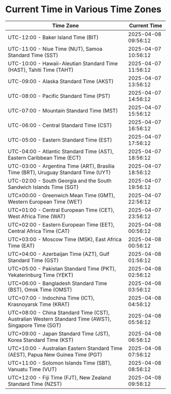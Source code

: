 # Current Time in Various Time Zones

| Time Zone | Current Time |
|-----------|--------------|
| UTC-12:00 - Baker Island Time (BIT) | 2025-04-08 09:56:12 |
| UTC-11:00 - Niue Time (NUT), Samoa Standard Time (SST) | 2025-04-07 10:56:12 |
| UTC-10:00 - Hawaii-Aleutian Standard Time (HAST), Tahiti Time (TAHT) | 2025-04-07 11:56:12 |
| UTC-09:00 - Alaska Standard Time (AKST) | 2025-04-07 13:56:12 |
| UTC-08:00 - Pacific Standard Time (PST) | 2025-04-07 14:56:12 |
| UTC-07:00 - Mountain Standard Time (MST) | 2025-04-07 15:56:12 |
| UTC-06:00 - Central Standard Time (CST) | 2025-04-07 16:56:12 |
| UTC-05:00 - Eastern Standard Time (EST) | 2025-04-07 17:56:12 |
| UTC-04:00 - Atlantic Standard Time (AST), Eastern Caribbean Time (ECT) | 2025-04-07 18:56:12 |
| UTC-03:00 - Argentina Time (ART), Brasília Time (BRT), Uruguay Standard Time (UYT) | 2025-04-07 18:56:12 |
| UTC-02:00 - South Georgia and the South Sandwich Islands Time (SGT) | 2025-04-07 19:56:12 |
| UTC±00:00 - Greenwich Mean Time (GMT), Western European Time (WET) | 2025-04-07 22:56:12 |
| UTC+01:00 - Central European Time (CET), West Africa Time (WAT) | 2025-04-07 23:56:12 |
| UTC+02:00 - Eastern European Time (EET), Central Africa Time (CAT) | 2025-04-08 00:56:12 |
| UTC+03:00 - Moscow Time (MSK), East Africa Time (EAT) | 2025-04-08 00:56:12 |
| UTC+04:00 - Azerbaijan Time (AZT), Gulf Standard Time (GST) | 2025-04-08 01:56:12 |
| UTC+05:00 - Pakistan Standard Time (PKT), Yekaterinburg Time (YEKT) | 2025-04-08 02:56:12 |
| UTC+06:00 - Bangladesh Standard Time (BST), Omsk Time (OMST) | 2025-04-08 03:56:12 |
| UTC+07:00 - Indochina Time (ICT), Krasnoyarsk Time (KRAT) | 2025-04-08 04:56:12 |
| UTC+08:00 - China Standard Time (CST), Australian Western Standard Time (AWST), Singapore Time (SGT) | 2025-04-08 05:56:12 |
| UTC+09:00 - Japan Standard Time (JST), Korea Standard Time (KST) | 2025-04-08 06:56:12 |
| UTC+10:00 - Australian Eastern Standard Time (AEST), Papua New Guinea Time (PGT) | 2025-04-08 07:56:12 |
| UTC+11:00 - Solomon Islands Time (SBT), Vanuatu Time (VUT) | 2025-04-08 08:56:12 |
| UTC+12:00 - Fiji Time (FJT), New Zealand Standard Time (NZST) | 2025-04-08 09:56:12 |
